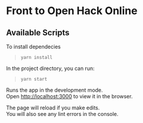 # Front to Open Hack Online

## Available Scripts

To install dependecies

> `yarn install`

In the project directory, you can run:

> `yarn start`

Runs the app in the development mode.<br>
Open [http://localhost:3000](http://localhost:3000) to view it in the browser.

The page will reload if you make edits.<br>
You will also see any lint errors in the console.

